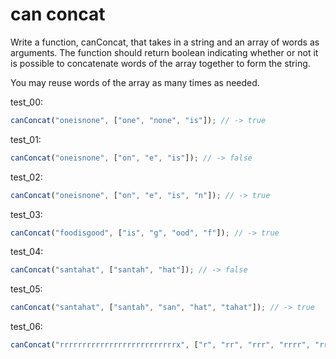 # can concat

Write a function, canConcat, that takes in a string and an array of words as arguments. The function should return boolean indicating whether or not it is possible to concatenate words of the array together to form the string.

You may reuse words of the array as many times as needed.

test_00:
```js
canConcat("oneisnone", ["one", "none", "is"]); // -> true
```

test_01:
```js
canConcat("oneisnone", ["on", "e", "is"]); // -> false
```

test_02:
```js
canConcat("oneisnone", ["on", "e", "is", "n"]); // -> true
```

test_03:
```js
canConcat("foodisgood", ["is", "g", "ood", "f"]); // -> true
```

test_04:
```js
canConcat("santahat", ["santah", "hat"]); // -> false
```

test_05:
```js
canConcat("santahat", ["santah", "san", "hat", "tahat"]); // -> true
```

test_06:
```js
canConcat("rrrrrrrrrrrrrrrrrrrrrrrrrrx", ["r", "rr", "rrr", "rrrr", "rrrrr", "rrrrrr"]); // -> false
```
